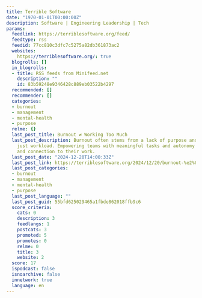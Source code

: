 ```yaml
---
title: Terrible Software
date: "1970-01-01T00:00:00Z"
description: Software | Engineering Leadership | Tech
params:
  feedlink: https://terriblesoftware.org/feed/
  feedtype: rss
  feedid: 77cc810c3dfc7c5275a82db361873ac2
  websites:
    https://terriblesoftware.org/: true
  blogrolls: []
  in_blogrolls:
  - title: RSS feeds from Minifeed.net
    description: ""
    id: 83b59248e9346428c889eb03522b4297
  recommended: []
  recommender: []
  categories:
  - burnout
  - management
  - mental-health
  - purpose
  relme: {}
  last_post_title: Burnout ≠ Working Too Much
  last_post_description: Burnout often stems from a lack of purpose and agency, not
    just workload. Empowering teams with meaningful tasks and autonomy fosters motivation
    and connection to their work.
  last_post_date: "2024-12-20T14:00:33Z"
  last_post_link: https://terriblesoftware.org/2024/12/20/burnout-%e2%89%a0-working-too-much/
  last_post_categories:
  - burnout
  - management
  - mental-health
  - purpose
  last_post_language: ""
  last_post_guid: 55bfd625029465a1fbde862018ffb9c6
  score_criteria:
    cats: 0
    description: 3
    feedlangs: 1
    postcats: 3
    promoted: 5
    promotes: 0
    relme: 0
    title: 3
    website: 2
  score: 17
  ispodcast: false
  isnoarchive: false
  innetwork: true
  language: en
---
```

